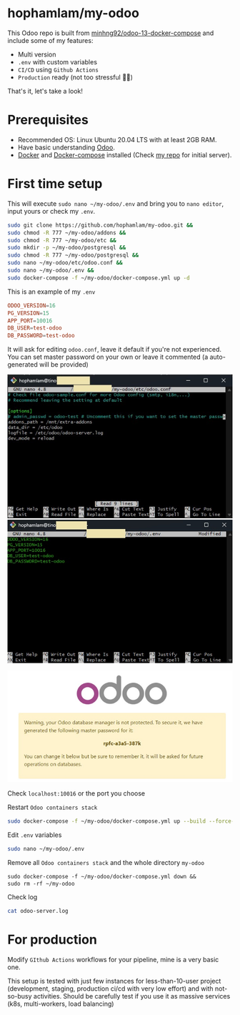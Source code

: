 # hophamlam/my-odoo

This Odoo repo is built from [minhng92/odoo-13-docker-compose](https://github.com/minhng92/odoo-13-docker-compose) and include some of my features:

- Multi version 
- `.env` with custom variables
- `CI/CD` using `Github Actions`
- `Production` ready (not too stressful 🤣🤣)

That's it, let's take a look!

# Prerequisites
- Recommended OS: Linux Ubuntu 20.04 LTS with at least 2GB RAM.
- Have basic understanding [Odoo](https://www.odoo.com/).
- [Docker](https://www.docker.com/) and [Docker-compose](https://docs.docker.com/compose/) installed (Check [my repo](https://github.com/hophamlam/initial-server) for initial server).

# First time setup

This will execute `sudo nano ~/my-odoo/.env` and bring you to `nano editor`, input yours or check my `.env`. 

```bash
sudo git clone https://github.com/hophamlam/my-odoo.git && 
sudo chmod -R 777 ~/my-odoo/addons && 
sudo chmod -R 777 ~/my-odoo/etc && 
sudo mkdir -p ~/my-odoo/postgresql && 
sudo chmod -R 777 ~/my-odoo/postgresql && 
sudo nano ~/my-odoo/etc/odoo.conf && 
sudo nano ~/my-odoo/.env && 
sudo docker-compose -f ~/my-odoo/docker-compose.yml up -d
```

This is an example of my `.env`

```conf
ODOO_VERSION=16
PG_VERSION=15
APP_PORT=10016
DB_USER=test-odoo
DB_PASSWORD=test-odoo
```

It will ask for editing `odoo.conf`, leave it default if you're not experienced. You can set master password on your own or leave it commented (a auto-generated will be provided)

![Alt text](screenshots/odoo.conf.jpg)
![Alt text](screenshots/.env.jpg)



![Alt text](screenshots/master-password.jpg)

Check `localhost:10016` or the port you choose


Restart `Odoo containers stack`

```bash
sudo docker-compose -f ~/my-odoo/docker-compose.yml up --build --force-recreate -d
```

Edit `.env` variables

```bash
sudo nano ~/my-odoo/.env
```

Remove all `Odoo containers stack` and the whole directory `my-odoo`

```
sudo docker-compose -f ~/my-odoo/docker-compose.yml down &&
sudo rm -rf ~/my-odoo
```

Check log
```bash
cat odoo-server.log
```

# For production

Modify `GIthub Actions` workflows for your pipeline, mine is a very basic one.

This setup is tested with just few instances for less-than-10-user project (development, staging, production ci/cd with very low effort) and with not-so-busy activities. Should be carefully test if you use it as massive services (k8s, multi-workers, load balancing)